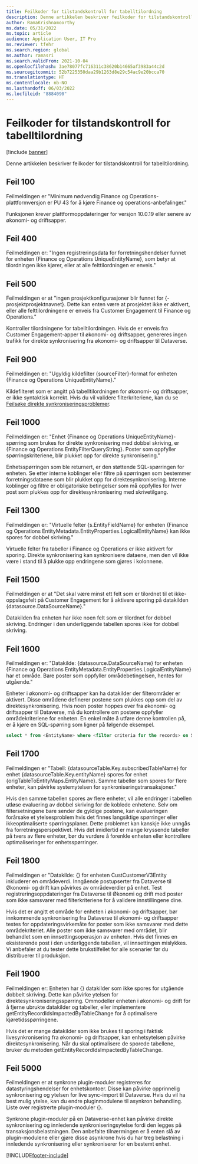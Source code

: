 ```yaml
---
title: Feilkoder for tilstandskontroll for tabelltilordning
description: Denne artikkelen beskriver feilkoder for tilstandskontroll for tabelltilordning.
author: RamaKrishnamoorthy
ms.date: 05/31/2022
ms.topic: article
audience: Application User, IT Pro
ms.reviewer: tfehr
ms.search.region: global
ms.author: ramasri
ms.search.validFrom: 2021-10-04
ms.openlocfilehash: 3ae78077fc716311c38620b14665af3983a44c2d
ms.sourcegitcommit: 52b7225350daa29b1263d8e29c54ac9e20bcca70
ms.translationtype: HT
ms.contentlocale: nb-NO
ms.lasthandoff: 06/03/2022
ms.locfileid: "8884090"
---
```

# <a name="errors-codes-for-the-table-map-health-check"></a>Feilkoder for tilstandskontroll for tabelltilordning

[!include [banner](../../includes/banner.md)]



Denne artikkelen beskriver feilkoder for tilstandskontroll for tabelltilordning.

## <a name="error-100"></a>Feil 100

Feilmeldingen er "Minimum nødvendig Finance og Operations-plattformversjon er PU 43 for å kjøre Finance og operations-anbefalinger."

Funksjonen krever plattformoppdateringer for versjon 10.0.19 eller senere av økonomi- og driftsapper.

## <a name="error-400"></a>Feil 400

Feilmeldingen er: "Ingen registreringsdata for forretningshendelser funnet for enheten \{Finance og Operations UniqueEntityName\}, som betyr at tilordningen ikke kjører, eller at alle felttilordningen er enveis."

## <a name="error-500"></a>Feil 500

Feilmeldingen er at "ingen prosjektkonfigurasjoner blir funnet for \{-prosjektprosjektnavnet\}. Dette kan enten være at prosjektet ikke er aktivert, eller alle felttilordningene er enveis fra Customer Engagement til Finance og Operations."

Kontroller tilordningene for tabelltilordningen. Hvis de er enveis fra Customer Engagement-apper til økonomi- og driftsapper, genereres ingen trafikk for direkte synkronisering fra økonomi- og driftsapper til Dataverse.

## <a name="error-900"></a>Feil 900

Feilmeldingen er: "Ugyldig kildefilter \{sourceFilter\}-format for enheten \{Finance og Operations UniqueEntityName\}."

Kildefilteret som er angitt på tabelltilordningen for økonomi- og driftsapper, er ikke syntaktisk korrekt. Hvis du vil validere filterkriteriene, kan du se [Feilsøke direkte synkroniseringsproblemer](dual-write-troubleshooting-live-sync.md#live-synchronization-issues-that-are-caused-by-incorrect-query-filter-syntax-on-the-dual-write-maps).

## <a name="error-1000"></a>Feil 1000

Feilmeldingen er: "Enhet \{Finance og Operations UniqueEntityName\}-spørring som brukes for direkte synkronisering med dobbel skriving, er \{Finance og Operations EntityFilterQueryString\}. Poster som oppfyller spørringskriteriene, blir plukket opp for direkte synkronisering."

Enhetsspørringen som ble returnert, er den støttende SQL-spørringen for enheten. Se etter interne koblinger eller filtre på spørringen som bestemmer forretningsdataene som blir plukket opp for direktesynkronisering. Interne koblinger og filtre er obligatoriske betingelser som må oppfylles for hver post som plukkes opp for direktesynkronisering med skrivetilgang.

## <a name="error-1300"></a>Feil 1300

Feilmeldingen er: "Virtuelle felter \{s.EntityFieldName\} for enheten \{Finance og Operations EntityMetadata.EntityProperties.LogicalEntityName\} kan ikke spores for dobbel skriving."

Virtuelle felter fra tabeller i Finance og Operations er ikke aktivert for sporing. Direkte synkronisering kan synkronisere dataene, men den vil ikke være i stand til å plukke opp endringene som gjøres i kolonnene.

## <a name="error-1500"></a>Feil 1500

Feilmeldingen er at "Det skal være minst ett felt som er tilordnet til et ikke-oppslagsfelt på Customer Engagement for å aktivere sporing på datakilden \{datasource.DataSourceName\}."

Datakilden fra enheten har ikke noen felt som er tilordnet for dobbel skriving. Endringer i den underliggende tabellen spores ikke for dobbel skriving.

## <a name="error-1600"></a>Feil 1600

Feilmeldingen er: "Datakilde: \{datasource.DataSourceName\} for enheten \{Finance og Operations EntityMetadata.EntityProperties.LogicalEntityName\} har et område. Bare poster som oppfyller områdebetingelsen, hentes for utgående."

Enheter i økonomi- og driftsapper kan ha datakilder der filterområder er aktivert. Disse områdene definerer postene som plukkes opp som del av direktesynkronisering. Hvis noen poster hoppes over fra økonomi- og driftsapper til Dataverse, må du kontrollere om postene oppfyller områdekriteriene for enheten. En enkel måte å utføre denne kontrollen på, er å kjøre en SQL-spørring som ligner på følgende eksempel.

```sql
select * from <EntityName> where <filter criteria for the records> on SQL.
```

## <a name="error-1700"></a>Feil 1700

Feilmeldingen er "Tabell: \{datasourceTable.Key.subscribedTableName\} for enhet \{datasourceTable.Key.entityName\} spores for enhet \{origTableToEntityMaps.EntityName\}. Samme tabeller som spores for flere enheter, kan påvirke systemytelsen for synkroniseringstransaksjoner."

Hvis den samme tabellen spores av flere enheter, vil alle endringer i tabellen utløse evaluering av dobbel skriving for de koblede enhetene. Selv om filtersetningene bare sender de gyldige postene, kan evalueringen forårsake et ytelsesproblem hvis det finnes langsiktige spørringer eller ikkeoptimaliserte spørringsplaner. Dette problemet kan kanskje ikke unngås fra forretningsperspektivet. Hvis det imidlertid er mange kryssende tabeller på tvers av flere enheter, bør du vurdere å forenkle enheten eller kontrollere optimaliseringer for enhetsspørringer.

## <a name="error-1800"></a>Feil 1800
Feilmeldingen er "Datakilde: {} for enheten CustCustomerV3Entity inkluderer en områdeverdi. Inngående postupserter fra Dataverse til Økonomi- og drift kan påvirkes av områdeverdier på enhet. Test registreringsoppdateringer fra Dataverse til Økonomi og drift med poster som ikke samsvarer med filterkriteriene for å validere innstillingene dine.

Hvis det er angitt et område for enheten i økonomi- og driftsapper, bør innkommende synkronisering fra Dataverse til økonomi- og driftsapper testes for oppdateringsvirkemåte for poster som ikke samsvarer med dette områdekriteriet. Alle poster som ikke samsvarer med området, blir behandlet som en innsettingsoperasjon av enheten. Hvis det finnes en eksisterende post i den underliggende tabellen, vil innsettingen mislykkes. Vi anbefaler at du tester dette brukstilfellet for alle scenarier før du distribuerer til produksjon.

## <a name="error-1900"></a>Feil 1900
Feilmeldingen er: Enheten har {} datakilder som ikke spores for utgående dobbelt skriving. Dette kan påvirke ytelsen for direktesynkroniseringsspørring. Ommodeller enheten i økonomi- og drift for å fjerne ubrukte datakilder og tabeller, eller implementere getEntityRecordIdsImpactedByTableChange for å optimalisere kjøretidsspørringene.

Hvis det er mange datakilder som ikke brukes til sporing i faktisk livesynkronisering fra økonomi- og driftsapper, kan enhetsytelsen påvirke direktesynkronisering. Når du skal optimalisere de sporede tabellene, bruker du metoden getEntityRecordIdsImpactedByTableChange.

## <a name="error-5000"></a>Feil 5000
Feilmeldingen er at synkrone plugin-moduler registreres for datastyringshendelser for enhetskontoer. Disse kan påvirke opprinnelig synkronisering og ytelsen for live sync-import til Dataverse. Hvis du vil ha best mulig ytelse, kan du endre pluginmodulene til asynkron behandling. Liste over registrerte plugin-moduler {}.

Synkrone plugin-moduler på en Dataverse-enhet kan påvirke direkte synkronisering og innledende synkroniseringsytelse fordi den legges på transaksjonsbelastningen. Den anbefalte tilnærmingen er å enten slå av plugin-modulene eller gjøre disse asynkrone hvis du har treg belastning i innledende synkronisering eller synkroniserer for en bestemt enhet.

[!INCLUDE[footer-include](../../../../includes/footer-banner.md)]
